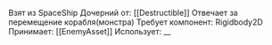 Взят из SpaceShip
Дочерний от: [[Destructible]]
Отвечает за перемещение корабля(монстра)
Требует компонент: Rigidbody2D
Принимает: [[EnemyAsset]]
Использует: __
